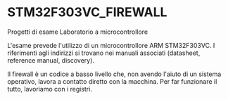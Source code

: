 # STM32F303VC_FIREWALL
Progetti di esame Laboratorio a microcontrollore

L'esame prevede l'utilizzo di un microcontrollore ARM STM32F303VC.
I riferimenti agli indirizzi si trovano nei manuali associati (datasheet, reference manual, discovery).

Il firewall è un codice a basso livello che, non avendo l'aiuto di un sistema operativo, lavora a contatto diretto con la macchina.
Per far funzionare il tutto, lavoriamo con i registri.
